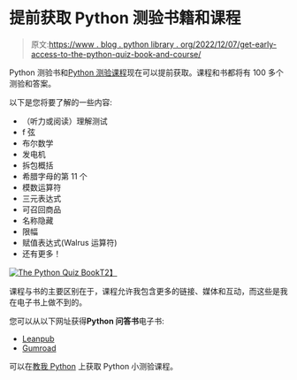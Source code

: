 # 提前获取 Python 测验书籍和课程

> 原文:[https://www . blog . python library . org/2022/12/07/get-early-access-to-the-python-quiz-book-and-course/](https://www.blog.pythonlibrary.org/2022/12/07/get-early-access-to-the-python-quiz-book-and-course/)

Python 测验书和[Python 测验课程](https://www.teachmepython.com/courses/the-python-quiz-course/)现在可以提前获取。课程和书都将有 100 多个测验和答案。

以下是您将要了解的一些内容:

*   （听力或阅读）理解测试
*   f 弦
*   布尔数学
*   发电机
*   拆包概括
*   希腊字母的第 11 个
*   模数运算符
*   三元表达式
*   可召回商品
*   名称隐藏
*   限幅
*   赋值表达式(Walrus 运算符)
*   还有更多！

[![The Python Quiz Book](../Images/853d54dadef3bedbdd0d7f1fb9a5b66b.png)T2】](https://www.teachmepython.com/courses/the-python-quiz-course/)

课程与书的主要区别在于，课程允许我包含更多的链接、媒体和互动，而这些是我在电子书上做不到的。

您可以从以下网址获得**Python 问答书**电子书:

*   [Leanpub](https://leanpub.com/pyquiz/)
*   [Gumroad](https://driscollis.gumroad.com/l/pyquiz)

可以在[教我 Python](https://www.teachmepython.com/courses/the-python-quiz-course/) 上获取 Python 小测验课程。